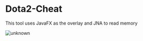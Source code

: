 # Dota2-Cheat
This tool uses JavaFX as the overlay and JNA to read memory 

![unknown](https://user-images.githubusercontent.com/54918009/135725611-d279b11a-d6d2-4767-ba84-52e1be90949d.png)
